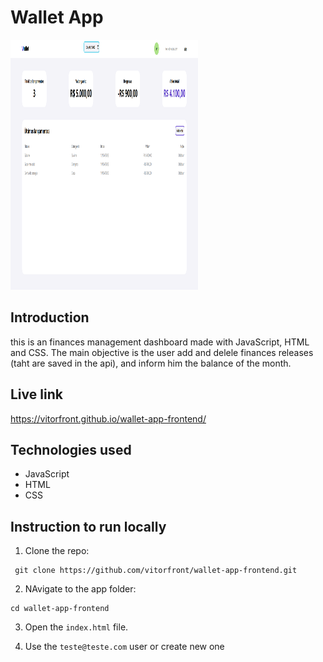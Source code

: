 # Wallet App

<img src="https://github.com/vitorfront/wallet-app-frontend/blob/main/img/preview.png" alt="Wallet Preview" height="400" width="300">

## Introduction

this is an finances management dashboard made with JavaScript, HTML and CSS. The main objective is the user add and delele finances releases (taht are saved in the api), and inform him the balance of the month.

## Live link

https://vitorfront.github.io/wallet-app-frontend/

## Technologies used

- JavaScript
- HTML
- CSS

## Instruction to run locally

1. Clone the repo:

```
 git clone https://github.com/vitorfront/wallet-app-frontend.git
```

2. NAvigate to the app folder:

```
cd wallet-app-frontend
```

3. Open the `index.html` file.

4. Use the `teste@teste.com` user or create new one
